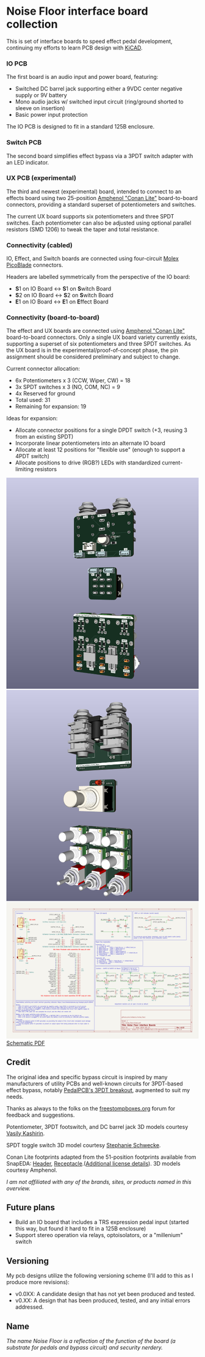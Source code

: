 # Noise Floor interface board collection

This is set of interface boards to speed effect pedal development, continuing my efforts to learn PCB design with [KiCAD](https://www.kicad.org/).

### IO PCB
The first board is an audio input and power board, featuring:
  - Switched DC barrel jack supporting either a 9VDC center negative supply or 9V battery
  - Mono audio jacks w/ switched input circuit (ring/ground shorted to sleeve on insertion)
  - Basic power input protection

The IO PCB is designed to fit in a standard 125B enclosure.

### Switch PCB
The second board simplifies effect bypass via a 3PDT switch adapter with an LED indicator.

### UX PCB (experimental)
The third and newest (experimental) board, intended to connect to an effects board using two 25-position [Amphenol "Conan Lite"](https://www.amphenol-cs.com/product-series/conan-lite-1-00mm.html) board-to-board connectors, providing a standard superset of potentiometers and switches. 

The current UX board supports six potentiometers and three SPDT switches. Each potentiometer can also be adjusted using optional parallel resistors (SMD 1206) to  tweak the taper and total resistance.

### Connectivity (cabled)
IO, Effect, and Switch boards are connected using four-circuit [Molex PicoBlade](https://www.molex.com/molex/products/family/picoblade?parentKey=wire_to_board_connectors) connectors.

Headers are labelled symmetrically from the perspective of the IO board:
 - **S**1 on IO Board <-> **S**1 on **S**witch Board
 - **S**2 on IO Board <-> **S**2 on **S**witch Board
 - **E**1 on IO Board <-> **E**1 on **E**ffect Board

### Connectivity (board-to-board)
The effect and UX boards are connected using [Amphenol "Conan Lite"](https://www.amphenol-cs.com/product-series/conan-lite-1-00mm.html) board-to-board connectors. Only a single UX board variety currently exists, supporting a superset of six potentiometers and three SPDT switches. As the UX board is in the experimental/proof-of-concept phase, the pin assignment should be considered preliminary and subject to change.

Current connector allocation:
 - 6x Potentiometers x 3 (CCW, Wiper, CW) = 18
 - 3x SPDT switches x 3 (NO, COM, NC) = 9
 - 4x Reserved for ground
 - Total used: 31
 - Remaining for expansion: 19
 
Ideas for expansion:
 - Allocate connector positions for a single DPDT switch (+3, reusing 3 from an existing SPDT)
 - Incorporate linear potentiometers into an alternate IO board
 - Allocate at least 12 positions for "flexible use" (enough to support a 4PDT switch)
 - Allocate positions to drive (RGB?) LEDs with standardized current-limiting resistors

![Front render](renders/front.png)
![Back render](renders/back.png)
![Schematic SVG](schematics/noise_floor-latest.svg)
[Schematic PDF](schematics/noise_floor-latest.pdf)

## Credit

The original idea and specific bypass circuit is inspired by many manufacturers of utility PCBs and well-known circuits for 3PDT-based effect bypass, notably [PedalPCB's 3PDT breakout](https://www.pedalpcb.com/product/3pdt/), augmented to suit my needs.

Thanks as always to the folks on the [freestompboxes.org](https://www.freestompboxes.org/) forum for feedback and suggestions.

Potentiometer, 3PDT footswitch, and DC barrel jack 3D models courtesy [Vasily Kashirin](https://grabcad.com/vasily.kashirin-1).

SPDT toggle switch 3D model courtesy [Stephanie Schwecke](https://grabcad.com/stephanie.schwecke-1).

Conan Lite footprints adapted from the 51-position footprints available from SnapEDA: [Header](https://www.snapeda.com/parts/10162582-1134151LF/Amphenol%20ICC%20(FCI)/view-part/), [Receptacle](https://www.snapeda.com/parts/10162581-3134151LF/Amphenol%20ICC%20(FCI)/view-part/).([Additional license details](hardware/SnapEDA_Licensing.txt)). 3D models courtesy Amphenol.

*I am not affiliated with any of the brands, sites, or products named in this overview.*

## Future plans

 - Build an IO board that includes a TRS expression pedal input (started this way, but found it hard to fit in a 125B enclosure)
 - Support stereo operation via relays, optoisolators, or a "millenium" switch

## Versioning

My pcb designs utilize the following versioning scheme (I'll add to this as I produce more revisions):
 - v0.0XX: A candidate design that has not yet been produced and tested.
 - v0.XX: A design that has been produced, tested, and any initial errors addressed.

## Name
*The name Noise Floor is a reflection of the function of the board (a substrate for pedals and bypass circuit) and security nerdery.*
